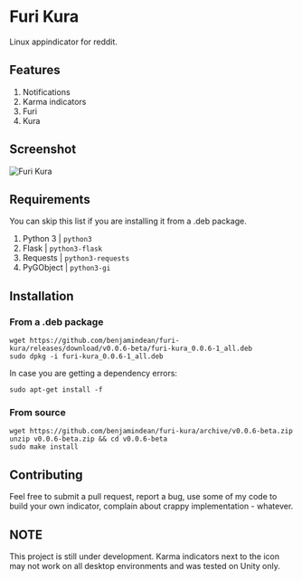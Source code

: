 # Furi Kura

Linux appindicator for reddit.

## Features

1. Notifications
2. Karma indicators
3. Furi
4. Kura

## Screenshot

![Furi Kura](https://cloud.githubusercontent.com/assets/5139993/15985274/a269ea60-2ff0-11e6-982b-a8a3904ef27a.png)

## Requirements

You can skip this list if you are installing it from a .deb package. 

1. Python 3 | `python3`
2. Flask | `python3-flask`
3. Requests | `python3-requests`
4. PyGObject | `python3-gi`

## Installation

### From a .deb package

```
wget https://github.com/benjamindean/furi-kura/releases/download/v0.0.6-beta/furi-kura_0.0.6-1_all.deb
sudo dpkg -i furi-kura_0.0.6-1_all.deb
```

In case you are getting a dependency errors:

```
sudo apt-get install -f
```

### From source

```
wget https://github.com/benjamindean/furi-kura/archive/v0.0.6-beta.zip
unzip v0.0.6-beta.zip && cd v0.0.6-beta
sudo make install
```

## Contributing

Feel free to submit a pull request, report a bug, use some of my code to build your own indicator, complain about crappy implementation - whatever.

## NOTE

This project is still under development.
Karma indicators next to the icon may not work on all desktop environments and was tested on Unity only.
